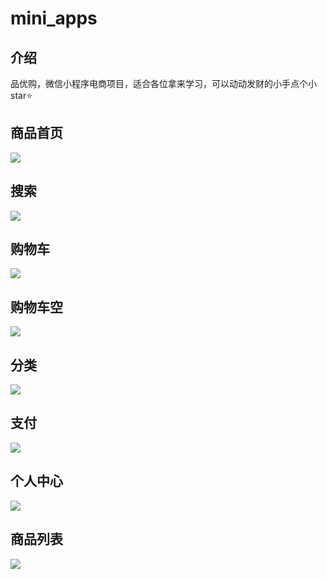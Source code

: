 <div>
  <h1>mini_apps</h1>
    <h2>介绍</h2>
  <p>品优购，微信小程序电商项目，适合各位拿来学习，可以动动发财的小手点个小star⭐</p>
</div>
  <h2>商品首页</h2>
  <img src='https://ae01.alicdn.com/kf/U16e0c95a9f1f4699ae7566a7e9aed1857.jpg'/>
  <h2>搜索</h2>
  <img src='https://ae01.alicdn.com/kf/Ua1890071ac0446a2b87059930574faa7g.jpg'/>
  <h2>购物车</h2>
  <img src='https://ae01.alicdn.com/kf/Ub5ed72d9750347ad8ea4d5b4f1529103q.jpg'/>
  <h2>购物车空</h2>
  <img src='https://ae01.alicdn.com/kf/Uf6648bcbf7c54e33abf701b641879b87r.jpg'/>
  <h2>分类</h2>
  <img src='https://ae01.alicdn.com/kf/U17307e7c84944a3d941ebeefe80bf06aH.jpg'/>
  <h2>支付</h2>
  <img src='https://ae01.alicdn.com/kf/Ud10b79552a234f48a647f18051b40134b.jpg'/>
  <h2>个人中心</h2>
  <img src='https://ae01.alicdn.com/kf/U8f179192704149288a1a2d0ae451fdf7e.jpg'/>
  <h2>商品列表</h2>
  <img src='https://ae01.alicdn.com/kf/U8fa4b39ffa1a4d45a4be7b478815ef47G.jpg'/>
  
 
